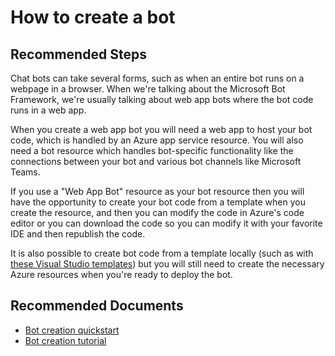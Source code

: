 <properties
	pageTitle="How to create a bot"
	description="How to create a bot"
	service="Microsoft.BotService"
	resource="botServices"
	authors="meetshamir"
	ms.author="v-kydela,prpillai,hailiu,saziz"
	displayOrder="217"
	selfHelpType="resource"
	supportTopicIds="32688644"
	resourceTags=""
	productPesIds="16152"
	cloudEnvironments="public,BlackForest,Fairfax,Mooncake"
	articleId="CD206173-CCDC-4731-B3B7-BC8910C58990"
	ownershipId="Compute_BotService"
/>

# How to create a bot

## **Recommended Steps**
Chat bots can take several forms, such as when an entire bot runs on a webpage in a browser. When we're talking about the Microsoft Bot Framework, we're usually talking about web app bots where the bot code runs in a web app. 

When you create a web app bot you will need a web app to host your bot code, which is handled by an Azure app service resource. You will also need a bot resource which handles bot-specific functionality like the connections between your bot and various bot channels like Microsoft Teams. 

If you use a "Web App Bot" resource as your bot resource then you will have the opportunity to create your bot code from a template when you create the resource, and then you can modify the code in Azure's code editor or you can download the code so you can modify it with your favorite IDE and then republish the code. 

It is also possible to create bot code from a template locally (such as with [these Visual Studio templates](https://marketplace.visualstudio.com/items?itemName=BotBuilder.botbuilderv4)) but you will still need to create the necessary Azure resources when you're ready to deploy the bot.


## **Recommended Documents**

- [Bot creation quickstart](https://docs.microsoft.com/azure/bot-service/abs-quickstart)
- [Bot creation tutorial](https://docs.microsoft.com/azure/bot-service/bot-builder-tutorial-basic-deploy)
